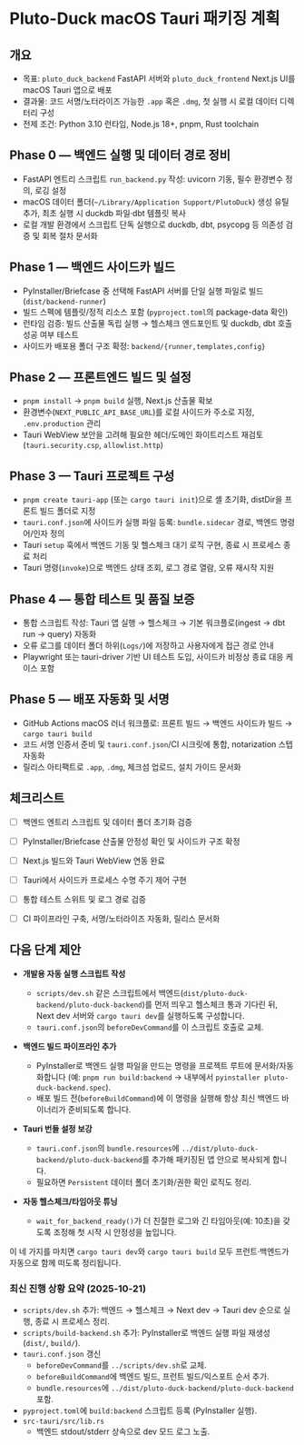 # Pluto-Duck macOS Tauri 패키징 계획

## 개요
- 목표: `pluto_duck_backend` FastAPI 서버와 `pluto_duck_frontend` Next.js UI를 macOS Tauri 앱으로 배포
- 결과물: 코드 서명/노터라이즈 가능한 `.app` 혹은 `.dmg`, 첫 실행 시 로컬 데이터 디렉터리 구성
- 전제 조건: Python 3.10 런타임, Node.js 18+, pnpm, Rust toolchain

## Phase 0 — 백엔드 실행 및 데이터 경로 정비
- FastAPI 엔트리 스크립트 `run_backend.py` 작성: uvicorn 기동, 필수 환경변수 정의, 로깅 설정
- macOS 데이터 폴더(`~/Library/Application Support/PlutoDuck`) 생성 유틸 추가, 최초 실행 시 duckdb 파일·dbt 템플릿 복사
- 로컬 개발 환경에서 스크립트 단독 실행으로 duckdb, dbt, psycopg 등 의존성 검증 및 회복 절차 문서화

## Phase 1 — 백엔드 사이드카 빌드
- PyInstaller/Briefcase 중 선택해 FastAPI 서버를 단일 실행 파일로 빌드 (`dist/backend-runner`)
- 빌드 스펙에 템플릿/정적 리소스 포함 (`pyproject.toml`의 package-data 확인)
- 런타임 검증: 빌드 산출물 독립 실행 → 헬스체크 엔드포인트 및 duckdb, dbt 호출 성공 여부 테스트
- 사이드카 배포용 폴더 구조 확정: `backend/{runner,templates,config}`

## Phase 2 — 프론트엔드 빌드 및 설정
- `pnpm install` → `pnpm build` 실행, Next.js 산출물 확보
- 환경변수(`NEXT_PUBLIC_API_BASE_URL`)를 로컬 사이드카 주소로 지정, `.env.production` 관리
- Tauri WebView 보안을 고려해 필요한 헤더/도메인 화이트리스트 재검토 (`tauri.security.csp`, `allowlist.http`)

## Phase 3 — Tauri 프로젝트 구성
- `pnpm create tauri-app` (또는 `cargo tauri init`)으로 셸 초기화, distDir을 프론트 빌드 폴더로 지정
- `tauri.conf.json`에 사이드카 실행 파일 등록: `bundle.sidecar` 경로, 백엔드 명령어/인자 정의
- Tauri `setup` 훅에서 백엔드 기동 및 헬스체크 대기 로직 구현, 종료 시 프로세스 종료 처리
- Tauri 명령(`invoke`)으로 백엔드 상태 조회, 로그 경로 열람, 오류 재시작 지원

## Phase 4 — 통합 테스트 및 품질 보증
- 통합 스크립트 작성: Tauri 앱 실행 → 헬스체크 → 기본 워크플로(ingest → dbt run → query) 자동화
- 오류 로그를 데이터 폴더 하위(`Logs/`)에 저장하고 사용자에게 접근 경로 안내
- Playwright 또는 tauri-driver 기반 UI 테스트 도입, 사이드카 비정상 종료 대응 케이스 포함

## Phase 5 — 배포 자동화 및 서명
- GitHub Actions macOS 러너 워크플로: 프론트 빌드 → 백엔드 사이드카 빌드 → `cargo tauri build`
- 코드 서명 인증서 준비 및 `tauri.conf.json`/CI 시크릿에 통합, notarization 스텝 자동화
- 릴리스 아티팩트로 `.app`, `.dmg`, 체크섬 업로드, 설치 가이드 문서화

## 체크리스트
- [ ] 백엔드 엔트리 스크립트 및 데이터 폴더 초기화 검증
- [ ] PyInstaller/Briefcase 산출물 안정성 확인 및 사이드카 구조 확정
- [ ] Next.js 빌드와 Tauri WebView 연동 완료
- [ ] Tauri에서 사이드카 프로세스 수명 주기 제어 구현
- [ ] 통합 테스트 스위트 및 로그 경로 검증
- [ ] CI 파이프라인 구축, 서명/노터라이즈 자동화, 릴리스 문서화




## 다음 단계 제안

- **개발용 자동 실행 스크립트 작성**  
  - `scripts/dev.sh` 같은 스크립트에서 백엔드(`dist/pluto-duck-backend/pluto-duck-backend`)를 먼저 띄우고 헬스체크 통과 기다린 뒤, Next dev 서버와 `cargo tauri dev`를 실행하도록 구성합니다.  
  - `tauri.conf.json`의 `beforeDevCommand`를 이 스크립트 호출로 교체.

- **백엔드 빌드 파이프라인 추가**  
  - PyInstaller로 백엔드 실행 파일을 만드는 명령을 프로젝트 루트에 문서화/자동화합니다 (예: `pnpm run build:backend` → 내부에서 `pyinstaller pluto-duck-backend.spec`).  
  - 배포 빌드 전(`beforeBuildCommand`)에 이 명령을 실행해 항상 최신 백엔드 바이너리가 준비되도록 합니다.

- **Tauri 번들 설정 보강**  
  - `tauri.conf.json`의 `bundle.resources`에 `../dist/pluto-duck-backend/pluto-duck-backend`를 추가해 패키징된 앱 안으로 복사되게 합니다.  
  - 필요하면 `Persistent` 데이터 폴더 초기화/권한 확인 로직도 정리.

- **자동 헬스체크/타임아웃 튜닝**  
  - `wait_for_backend_ready()`가 더 친절한 로그와 긴 타임아웃(예: 10초)을 갖도록 조정해 첫 시작 시 안정성을 높입니다.

이 네 가지를 마치면 `cargo tauri dev`와 `cargo tauri build` 모두 프런트·백엔드가 자동으로 함께 떠도록 정리됩니다.

### 최신 진행 상황 요약 (2025-10-21)
- `scripts/dev.sh` 추가: 백엔드 → 헬스체크 → Next dev → Tauri dev 순으로 실행, 종료 시 프로세스 정리.
- `scripts/build-backend.sh` 추가: PyInstaller로 백엔드 실행 파일 재생성 (`dist/`, `build/`).
- `tauri.conf.json` 갱신
  - `beforeDevCommand`를 `../scripts/dev.sh`로 교체.
  - `beforeBuildCommand`에 백엔드 빌드, 프런트 빌드/익스포트 순서 추가.
  - `bundle.resources`에 `../dist/pluto-duck-backend/pluto-duck-backend` 포함.
- `pyproject.toml`에 `build:backend` 스크립트 등록 (PyInstaller 실행).
- `src-tauri/src/lib.rs`
  - 백엔드 stdout/stderr 상속으로 dev 모드 로그 노출.